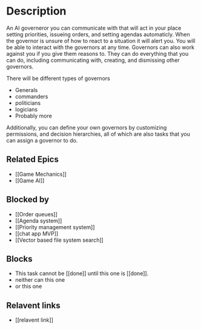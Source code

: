 # Description

An AI governeror you can communicate with that will act in your place setting priorities, issueing orders, and setting agendas automaticly. When the governor is unsure of how to react to a situation it will alert you. You will be able to interact with the governors at any time.
Governors can also work against you if you give them reasons to. They can do everything that you can do, including communicating with, creating, and dismissing other governors.

There will be different types of governors
- Generals
- commanders
- politicians
- logicians
- Probably more

Additionally, you can define your own governors by customizing permissions, and decision hierarchies, all of which are also tasks that you can assign a governor to do.

## Related Epics
- [[Game Mechanics]]
- [[Game AI]]

## Blocked by 

- [[Order queues]]
- [[Agenda system]]
- [[Priority management system]]
- [[chat app MVP]]
- [[Vector based file system search]]


## Blocks

- This task cannot be [[done]] until this one is [[done]].
- neither can this one
- or this one

## Relavent links

- [[relavent link]]